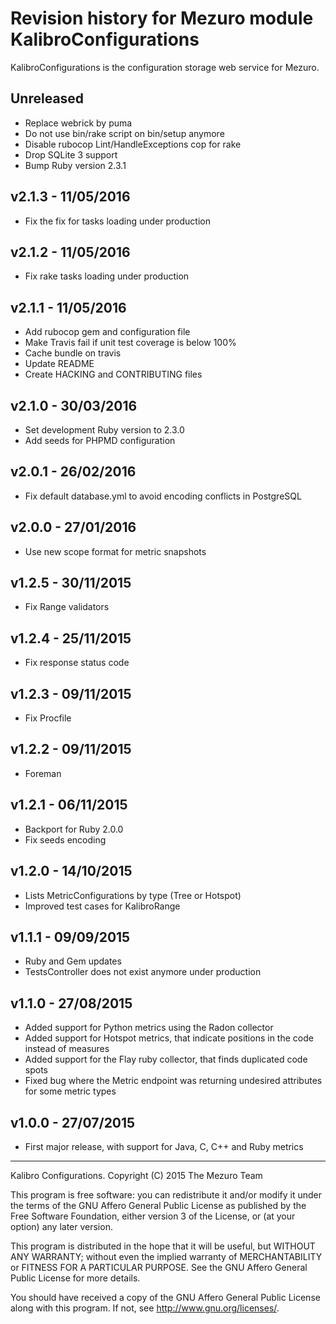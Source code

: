 # Revision history for Mezuro module KalibroConfigurations

KalibroConfigurations is the configuration storage web service for Mezuro.

## Unreleased

- Replace webrick by puma
- Do not use bin/rake script on bin/setup anymore
- Disable rubocop Lint/HandleExceptions cop for rake
- Drop SQLite 3 support
- Bump Ruby version 2.3.1

## v2.1.3 - 11/05/2016

- Fix the fix for tasks loading under production

## v2.1.2 - 11/05/2016

- Fix rake tasks loading under production

## v2.1.1 - 11/05/2016

- Add rubocop gem and configuration file
- Make Travis fail if unit test coverage is below 100%
- Cache bundle on travis
- Update README
- Create HACKING and CONTRIBUTING files

## v2.1.0 - 30/03/2016

- Set development Ruby version to 2.3.0
- Add seeds for PHPMD configuration

## v2.0.1 - 26/02/2016

- Fix default database.yml to avoid encoding conflicts in PostgreSQL

## v2.0.0 - 27/01/2016

- Use new scope format for metric snapshots

## v1.2.5 - 30/11/2015

- Fix Range validators

## v1.2.4 - 25/11/2015

- Fix response status code

## v1.2.3 - 09/11/2015

- Fix Procfile

## v1.2.2 - 09/11/2015

- Foreman

## v1.2.1 - 06/11/2015

- Backport for Ruby 2.0.0
- Fix seeds encoding

## v1.2.0 - 14/10/2015

- Lists MetricConfigurations by type (Tree or Hotspot)
- Improved test cases for KalibroRange

## v1.1.1 - 09/09/2015

- Ruby and Gem updates
- TestsController does not exist anymore under production

## v1.1.0 - 27/08/2015

- Added support for Python metrics using the Radon collector
- Added support for Hotspot metrics, that indicate positions in the code instead of measures
- Added support for the Flay ruby collector, that finds duplicated code spots
- Fixed bug where the Metric endpoint was returning undesired attributes for some metric types

## v1.0.0 - 27/07/2015

- First major release, with support for Java, C, C++ and Ruby metrics

---

Kalibro Configurations.
Copyright (C) 2015  The Mezuro Team

This program is free software: you can redistribute it and/or modify
it under the terms of the GNU Affero General Public License as published by
the Free Software Foundation, either version 3 of the License, or
(at your option) any later version.

This program is distributed in the hope that it will be useful,
but WITHOUT ANY WARRANTY; without even the implied warranty of
MERCHANTABILITY or FITNESS FOR A PARTICULAR PURPOSE.  See the
GNU Affero General Public License for more details.

You should have received a copy of the GNU Affero General Public License
along with this program.  If not, see <http://www.gnu.org/licenses/>.

